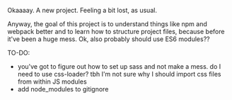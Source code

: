 Okaaaay. A new project. Feeling a bit lost, as usual. 

Anyway, the goal of this project is to understand things like npm and webpack better and to learn how to structure project files, because before it've been a huge mess. Ok, also probably should use ES6 modules?? 

TO-DO:
- you've got to figure out how to set up sass and not make a mess. do I need to use css-loader? tbh I'm not sure why I should import css files from within JS modules
- add node_modules to gitignore
